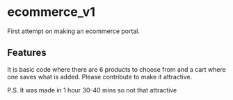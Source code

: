 # ecommerce_v1
First attempt on making an ecommerce portal.
## Features
It is basic code where there are 6 products to choose from and a cart where one saves what is added.
Please contribute to make it attractive.

P.S. It was made in 1 hour 30-40 mins so not that attractive
